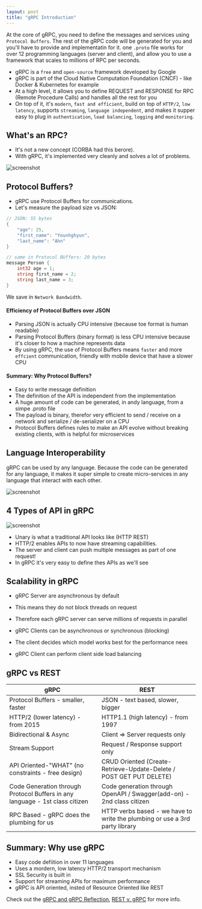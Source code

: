 ```yaml
---
layout: post
title: "gRPC Introduction"
---
```


At the core of gRPC, you need to define the messages and services using `Protocol Buffers`. The rest of the gRPC code will be generated for you and you'll have to provide and implementatin for it. one `.proto` file works for over 12 programming languages (server and client), and allow you to use a framework that scales to millions of RPC per seconds.

* gRPC is a `free` and `open-source` framework developed by Google
* gRPC is part of the Cloud Native Computation Foundation (CNCF) - like Docker & Kubernetes for example
* At a high level, it allows you to define REQUEST and RESPONSE for RPC (Remote Procedure Calls) and handles all the rest for you
* On top of it, it's `modern`, `fast and efficient`, build on top of `HTTP/2`, `low latency`, supports `streaming`, `language independent`, and makes it supper easy to plug in `authentication`, `load balancing`, `logging` and `monitoring`.

## What's an RPC?

* It's not a new concept (CORBA had this berore). 
* With gRPC, it's implemented very cleanly and solves a lot of problems.

![screenshot](../../../assets/images/landing-2.svg)

## Protocol Buffers?

* gRPC use Protocol Buffers for communications.
* Let's measure the payload size vs JSON:

```go
// JSON: 55 bytes
{
	"age": 25,
	"first_name": "Younhghyun",
	"last_name": "Ahn"
}

// same in Protocol BUffers: 20 bytes
message Person {
	int32 age = 1;
	string first_name = 2;
	string last_name = 3;
}
```
We save in `Network Bandwidth`.

#### Efficiency of Protocol Buffers over JSON

* Parsing JSON is actually CPU intensive (because toe format is human readable)
* Parsing Protocol Buffers (binary format) is less CPU intensive because it's closer to how a machine represents data
* By using gRPC, the use of Protocol Buffers means `faster` and more `effcient` communication, friendly with mobile device that have a slower CPU

#### Summary: Why Protocol Buffers?

* Easy to write message definition
* The definition of the API is independent from the implementation
* A huge amount of code can be generated, in andy language, from a simpe .proto file
* The payload is binary, therefor very efficient to send / receive on a network and serialize / de-serializer on a CPU
* Protocol Buffers defines rules to make an API evolve without breaking existing clients, with is helpful for microservices

## Language Interoperability

gRPC can be used by any language. Because the code can be generated for any language, it makes it super simple to create micro-services in any language that interact with each other.

![screenshot](../../../assets/images/language_interoperability.png)

## 4 Types of API in gRPC

![screenshot](../../../assets/images/grpc_4type.png)

* Unary is what a traditional API looks like (HTTP REST)
* HTTP/2 enables APIs to now have streaming capabilities.
* The server and client can push multiple messages as part of one request!
* In gRPC it's very easy to define thes APIs as we'll see

## Scalability in gRPC

* gRPC Server are asynchronous by default
* This means they do not block threads on request
* Therefore each gRPC server can serve millions of requests in parallel

* gRPC Clients can be asynchronous or synchronous (blocking)
* The client decides which model works best for the performance nees
* gRPC Client can perform client side load balancing

## gRPC vs REST

| gRPC                                                                         | REST                                                                        |
|------------------------------------------------------------------------------|-----------------------------------------------------------------------------|
| Protocol Buffers - smaller, faster                                           | JSON - text based, slower, bigger                                           |
| HTTP/2 (lower latency) - from 2015                                           | HTTP1.1 (high latency) - from 1997                                          |
| Bidirectional & Async                                                        | Client => Server requests only                                              |
| Stream Support                                                               | Request / Response support only                                             |
| API Oriented-"WHAT" (no constraints - free design)                           | CRUD Oriented (Create-Retrieve-Update-Delete / POST GET PUT DELETE)         |
| Code Generation through Protocol Buffers in any language - 1st class citizen | Code generation through OpenAPI / Swagger(add-on) - 2nd class citizen       |
| RPC Based - gRPC does the plumbing for us                                    | HTTP verbs based - we have to write the plumbing or use a 3rd party library |

## Summary: Why use gRPC

 * Easy code defiition in over 11 languages
 * Uses a mordern, low latency HTTP/2 transport mechanism
 * SSL Security is built in
 * Support for streaming APIs for maximum performance
 * gRPC is API oriented, insted of Resource Oriented like REST


Check out the [gRPC and gRPC Reflection](https://medium.com/ruangguru-engineering/grpc-and-grpc-reflection-8cc1e395adb3), [REST v. gRPC](https://husobee.github.io/golang/rest/grpc/2016/05/28/golang-rest-v-grpc.html) for more info.